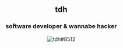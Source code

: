 <h2 align="center">tdh</h2>
<h3 align="center">software developer & wannabe hacker</h3>
<p align="center">
  <img src="https://discord.c99.nl/widget/theme-5/879452757608779786.png" alt="tdh#8512" />
</p>

